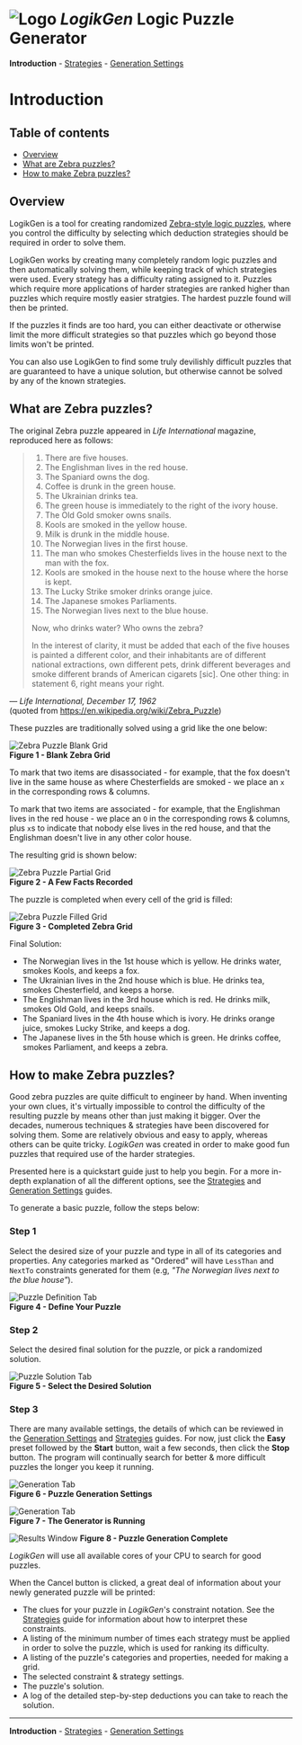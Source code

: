 
# ![Logo](Files/Logo.png) *LogikGen* Logic Puzzle Generator

**Introduction** - [Strategies](Strategies.md#logikgen-logic-puzzle-generator) - [Generation Settings](GenerationSettings.md#logikgen-logic-puzzle-generator)

# Introduction

## Table of contents
- [Overview](#overview)
- [What are Zebra puzzles?](#what-are-zebra-puzzles)
- [How to make Zebra puzzles?](#how-to-make-zebra-puzzles)

## Overview

LogikGen is a tool for creating randomized [Zebra-style logic puzzles](https://en.wikipedia.org/wiki/Zebra_Puzzle), where you control the difficulty by selecting which deduction strategies should be required in order to solve them.

LogikGen works by creating many completely random logic puzzles and then automatically solving them, while keeping track of which strategies were used. Every strategy has a difficulty rating assigned to it. Puzzles which require more applications of harder strategies are ranked higher than puzzles which require mostly easier stratgies. The hardest puzzle found will then be printed.

If the puzzles it finds are too hard, you can either deactivate or otherwise limit the more difficult strategies so that puzzles which go beyond those limits won't be printed.

You can also use LogikGen to find some truly devilishly difficult puzzles that are guaranteed to have a unique solution, but otherwise cannot be solved by any of the known strategies.

## What are Zebra puzzles?

The original Zebra puzzle appeared in *Life International* magazine, reproduced here as follows:

> 1. There are five houses.
> 2. The Englishman lives in the red house.
> 3. The Spaniard owns the dog.
> 4. Coffee is drunk in the green house.
> 5. The Ukrainian drinks tea.
> 6. The green house is immediately to the right of the ivory house.
> 7. The Old Gold smoker owns snails.
> 8. Kools are smoked in the yellow house.
> 9. Milk is drunk in the middle house.
> 10. The Norwegian lives in the first house.
> 11. The man who smokes Chesterfields lives in the house next to the man with the fox.
> 12. Kools are smoked in the house next to the house where the horse is kept.
> 13. The Lucky Strike smoker drinks orange juice.
> 14. The Japanese smokes Parliaments.
> 15. The Norwegian lives next to the blue house.
> 
> Now, who drinks water? Who owns the zebra?
> 
> In the interest of clarity, it must be added that each of the five houses is painted a different color, and their inhabitants are of different national extractions, own different pets, drink different beverages and smoke different brands of American cigarets [sic]. One other thing: in statement 6, right means your right.

— *Life International, December 17, 1962*  
    (quoted from https://en.wikipedia.org/wiki/Zebra_Puzzle)

These puzzles are traditionally solved using a grid like the one below:

![Zebra Puzzle Blank Grid](Files/ZebraBigBlank.png)  
**Figure 1 - Blank Zebra Grid**

To mark that two items are disassociated - for example, that the fox doesn't live in the same house as where Chesterfields are smoked - we place an `x` in the corresponding rows & columns. 

To mark that two items are associated - for example, that the Englishman lives in the red house - we place an `O` in the corresponding rows & columns, plus `x`s to indicate that nobody else lives in the red house, and that the Englishman doesn't live in any other color house.

The resulting grid is shown below:

![Zebra Puzzle Partial Grid](Files/ZebraBigPartial.png)  
**Figure 2 - A Few Facts Recorded**

The puzzle is completed when every cell of the grid is filled:

![Zebra Puzzle Filled Grid](Files/ZebraBigFilled.png)  
**Figure 3 - Completed Zebra Grid**

Final Solution:
- The Norwegian lives in the 1st house which is yellow. He drinks water, smokes Kools, and keeps a fox.
- The Ukrainian lives in the 2nd house which is blue. He drinks tea, smokes Chesterfield, and keeps a horse.
- The Englishman lives in the 3rd house which is red. He drinks milk, smokes Old Gold, and keeps snails.
- The Spaniard lives in the 4th house which is ivory. He drinks orange juice, smokes Lucky Strike, and keeps a dog.
- The Japanese lives in the 5th house which is green. He drinks coffee, smokes Parliament, and keeps a zebra.

## How to make Zebra puzzles?

Good zebra puzzles are quite difficult to engineer by hand. When inventing your own clues, it's virtually impossible to control the difficulty of the resulting puzzle by means other than just making it bigger. Over the decades, numerous techniques & strategies have been discovered for solving them. Some are relatively obvious and easy to apply, whereas others can be quite tricky. *LogikGen* was created in order to make good fun puzzles that required use of the harder strategies. 

Presented here is a quickstart guide just to help you begin. For a more in-depth explanation of all the different options, see the [Strategies](Strategies.md#logikgen-logic-puzzle-generator) and [Generation Settings](GenerationSettings.md#logikgen-logic-puzzle-generator) guides.

To generate a basic puzzle, follow the steps below:

### Step 1

Select the desired size of your puzzle and type in all of its categories and properties. Any categories marked as "Ordered" will have `LessThan` and `NextTo` constraints generated for them (e.g, *"The Norwegian lives next to the blue house"*).

![Puzzle Definition Tab](Files/DefinitionTab.png)  
**Figure 4 - Define Your Puzzle**

### Step 2

Select the desired final solution for the puzzle, or pick a randomized solution. 

![Puzzle Solution Tab](Files/SolutionTab.png)  
**Figure 5 - Select the Desired Solution**

### Step 3

There are many available settings, the details of which can be reviewed in the [Generation Settings](GenerationSettings.md) and [Strategies](Strategies.md) guides. For now, just click the **Easy** preset followed by the **Start** button, wait a few seconds, then click the **Stop** button. The program will continually search for better & more difficult puzzles the longer you keep it running.

![Generation Tab](Files/GenerationTab.png)  
**Figure 6 - Puzzle Generation Settings**

![Generation Tab](Files/GenerationTabSearching.png)  
**Figure 7 - The Generator is Running**

![Results Window](Files/ResultsWindow.png)
**Figure 8 - Puzzle Generation Complete**

*LogikGen* will use all available cores of your CPU to search for good puzzles. 

When the Cancel button is clicked, a great deal of information about your newly generated puzzle will be printed:

- The clues for your puzzle in *LogikGen*'s constraint notation. See the [Strategies](Strategies.md#terminology) guide for information about how to interpret these constraints.
- A listing of the minimum number of times each strategy must be applied in order to solve the puzzle, which is used for ranking its difficulty.
- A listing of the puzzle's categories and properties, needed for making a grid.
- The selected constraint & strategy settings.
- The puzzle's solution.
- A log of the detailed step-by-step deductions you can take to reach the solution.

---

**Introduction** - [Strategies](Strategies.md#logikgen-logic-puzzle-generator) - [Generation Settings](GenerationSettings.md#logikgen-logic-puzzle-generator)
